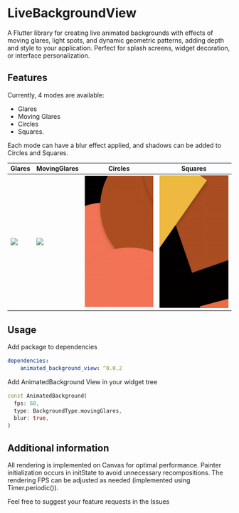 # LiveBackgroundView

A Flutter library for creating live animated backgrounds with effects of moving glares, light spots, and dynamic geometric patterns, adding depth and style to your application. Perfect for splash screens, widget decoration, or interface personalization.

## Features

Currently, 4 modes are available:
+ Glares
+ Moving Glares
+ Circles
+ Squares.

Each mode can have a blur effect applied, and shadows can be added to Circles and Squares.

| Glares                                       | MovingGlares                                       | Circles                                       | Squares                                       |
|----------------------------------------------|----------------------------------------------------|-----------------------------------------------|-----------------------------------------------|
| <img src="https://raw.githubusercontent.com/flyingV805/Flutter-LiveBackgroundView/refs/heads/main/readme/glares.gif" width="180" /> | <img src="https://raw.githubusercontent.com/flyingV805/Flutter-LiveBackgroundView/refs/heads/main/readme/movingGlares.gif" width="180" /> | <img src="https://raw.githubusercontent.com/flyingV805/Flutter-LiveBackgroundView/refs/heads/main/readme/circles.gif" width="180" /> | <img src="https://raw.githubusercontent.com/flyingV805/Flutter-LiveBackgroundView/refs/heads/main/readme/squares.gif" width="180" /> |


## Usage

Add package to dependencies

```yaml
dependencies:
    animated_background_view: ^0.0.2
```

Add AnimatedBackground View in your widget tree

```dart
const AnimatedBackground(
  fps: 60,
  type: BackgroundType.movingGlares,
  blur: true,
)
```

## Additional information

All rendering is implemented on Canvas for optimal performance. Painter initialization occurs in initState to avoid unnecessary recompositions. The rendering FPS can be adjusted as needed (implemented using Timer.periodic()).

Feel free to suggest your feature requests in the Issues
